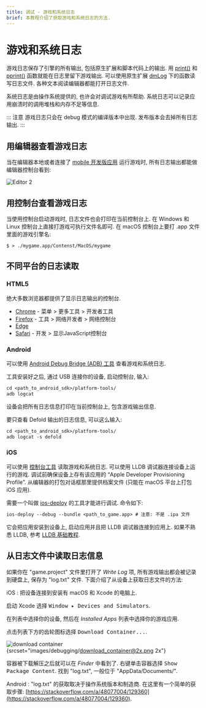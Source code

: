 ```yaml
---
title: 调试 - 游戏和系统日志
brief: 本教程介绍了获取游戏和系统日志的方法.
---
```


# 游戏和系统日志

游戏日志保存了引擎的所有输出, 包括原生扩展和脚本代码上的输出. 用 [print()](/ref/stable/base/#print:...) 和 [pprint()](/ref/stable/builtins/?q=pprint#pprint:v) 函数就能在日志里留下游戏输出. 可以使用原生扩展 [dmLog](/ref/stable/dmLog/) 下的函数读写日志文件. 各种文本阅读编辑器都能打开日志文件.

系统日志是由操作系统提供的, 也许会对调试游戏有所帮助. 系统日志可以记录应用崩溃时的调用堆栈和内存不足等信息.

::: 注意
游戏日志只会在 debug 模式的编译版本中出现. 发布版本会去掉所有日志输出.
:::

## 用编辑器查看游戏日志

当在编辑器本地或者连接了 [mobile 开发版应用](/manuals/dev-app) 运行游戏时, 所有日志输出都能做编辑器控制台看到:

![Editor 2](images/editor/editor2_overview.png)

## 用控制台查看游戏日志

当使用控制台启动游戏时, 日志文件也会打印在当前控制台上. 在 Windows 和 Linux 控制台上直接打游戏可执行文件名即可. 在 macOS 控制台上要打 .app 文件里面的游戏引擎名:

```
$ > ./mygame.app/Contenst/MacOS/mygame
```

## 不同平台的日志读取

### HTML5

绝大多数浏览器都提供了显示日志输出的控制台.

* [Chrome](https://developers.google.com/web/tools/chrome-devtools/console) - 菜单 > 更多工具 > 开发者工具
* [Firefox](https://developer.mozilla.org/en-US/docs/Tools/Browser_Console) - 工具 > 网络开发者 > 网络控制台
* [Edge](https://docs.microsoft.com/en-us/microsoft-edge/devtools-guide/console)
* [Safari](https://support.apple.com/guide/safari-developer/log-messages-with-the-console-dev4e7dedc90/mac) - 开发 > 显示JavaScript控制台

### Android

可以使用 [Android Debug Bridge (ADB) 工具](https://developer.android.com/studio/command-line/adb.html) 查看游戏和系统日志.

  工具安装好之后, 通过 USB 连接你的设备, 启动控制台, 输入:

  ```txt
  cd <path_to_android_sdk>/platform-tools/
  adb logcat
  ```

  设备会把所有日志信息打印在当前控制台上, 包含游戏输出信息.

  要只查看 Defold 输出的日志信息, 可以这么输入:

  ```txt
  cd <path_to_android_sdk>/platform-tools/
  adb logcat -s defold
  ```

### iOS

可以使用 [控制台工具](https://support.apple.com/guide/console/welcome/mac) 读取游戏和系统日志. 可以使用 LLDB 调试器连接设备上运行的游戏. 调试前确保设备上存有该应用的 “Apple Developer Provisioning Profile”. 从编辑器的打包对话框那里提供档案文件 (只能在 macOS 平台上打包 iOS 应用).

  需要一个叫做 [ios-deploy](https://github.com/phonegap/ios-deploy) 的工具才能进行调试. 命令如下:

  ```txt
  ios-deploy --debug --bundle <path_to_game.app> # 注意: 不是 .ipa 文件
  ```

  它会把应用安装到设备上, 启动应用并且把 LLDB 调试器连接到应用上. 如果不熟悉 LLDB, 参考 [LLDB 基础教程](https://developer.apple.com/library/content/documentation/IDEs/Conceptual/gdb_to_lldb_transition_guide/document/lldb-basics.html).


## 从日志文件中读取日志信息

如果你在 "game.project" 文件里打开了 *Write Log* 项, 所有游戏输出都会被记录到硬盘上, 保存为 "log.txt" 文件. 下面介绍了从设备上获取日志文件的方法:

iOS
: 把设备连接到安装有 macOS 和 Xcode 的电脑上.

  启动 Xcode 选择 <kbd>Window ▸ Devices and Simulators</kbd>.

  在列表中选择你的设备, 然后在 *Installed Apps* 列表中选择你的游戏应用.

  点击列表下方的齿轮图标选择 <kbd>Download Container...</kbd>.

  ![download container](images/debugging/download_container.png){srcset="images/debugging/download_container@2x.png 2x"}

  容器被下载解压之后就可以在 *Finder* 中看到了. 右键单击容器选择 <kbd>Show Package Content</kbd>. 找到 "log.txt", 一般位于 "AppData/Documents/".

Android
: "log.txt" 的获取取决于操作系统版本和制造商. 在这里有一个简单的获取步骤: [https://stackoverflow.com/a/48077004/129360](https://stackoverflow.com/a/48077004/129360).
